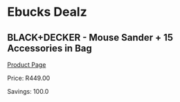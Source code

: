 
# Ebucks Dealz
## BLACK+DECKER - Mouse Sander + 15 Accessories in Bag
[Product Page](https://www.ebucks.com/web/shop/productSelected.do?prodId=339407213&catId=336131644)

Price: R449.00

Savings: 100.0


	